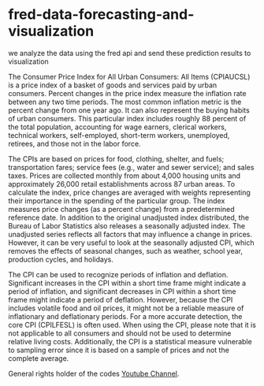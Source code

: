 # fred-data-forecasting-and-visualization
we analyze the data using the fred api and send these prediction results to visualization

The Consumer Price Index for All Urban Consumers: All Items (CPIAUCSL) is a price index of a basket of goods and services paid by urban consumers. Percent changes in the price index measure the inflation rate between any two time periods. The most common inflation metric is the percent change from one year ago. It can also represent the buying habits of urban consumers. This particular index includes roughly 88 percent of the total population, accounting for wage earners, clerical workers, technical workers, self-employed, short-term workers, unemployed, retirees, and those not in the labor force.

The CPIs are based on prices for food, clothing, shelter, and fuels; transportation fares; service fees (e.g., water and sewer service); and sales taxes. Prices are collected monthly from about 4,000 housing units and approximately 26,000 retail establishments across 87 urban areas. To calculate the index, price changes are averaged with weights representing their importance in the spending of the particular group. The index measures price changes (as a percent change) from a predetermined reference date. In addition to the original unadjusted index distributed, the Bureau of Labor Statistics also releases a seasonally adjusted index. The unadjusted series reflects all factors that may influence a change in prices. However, it can be very useful to look at the seasonally adjusted CPI, which removes the effects of seasonal changes, such as weather, school year, production cycles, and holidays.

The CPI can be used to recognize periods of inflation and deflation. Significant increases in the CPI within a short time frame might indicate a period of inflation, and significant decreases in CPI within a short time frame might indicate a period of deflation. However, because the CPI includes volatile food and oil prices, it might not be a reliable measure of inflationary and deflationary periods. For a more accurate detection, the core CPI (CPILFESL) is often used. When using the CPI, please note that it is not applicable to all consumers and should not be used to determine relative living costs. Additionally, the CPI is a statistical measure vulnerable to sampling error since it is based on a sample of prices and not the complete average.




General rights holder of the codes [Youtube Channel](https://www.youtube.com/@ronithanalytics).
